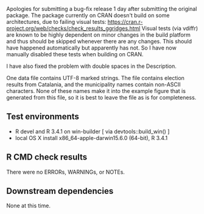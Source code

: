 Apologies for submitting a bug-fix release 1 day after submitting the original package. The package currently on CRAN doesn't build on some architectures, due to failing visual tests: https://cran.r-project.org/web/checks/check_results_ggridges.html
Visual tests (via vdiffr) are known to be highly dependent on minor changes in the build platform and thus should be skipped whenever there are any changes. This should have happened automatically but apparently has not. So I have now manually disabled these tests when building on CRAN.

I have also fixed the problem with double spaces in the Description.

One data file contains UTF-8 marked strings. The file contains election results from Catalania,
and the municipality names contain non-ASCII characters. None of these names make it into the
example figure that is generated from this file, so it is best to leave the file as is
for completeness.

## Test environments
* R devel and R 3.4.1 on win-builder [ via devtools::build_win() ]
* local OS X install x86_64-apple-darwin15.6.0 (64-bit), R 3.4.1

## R CMD check results
There were no ERRORs, WARNINGs, or NOTEs.

## Downstream dependencies
None at this time.

